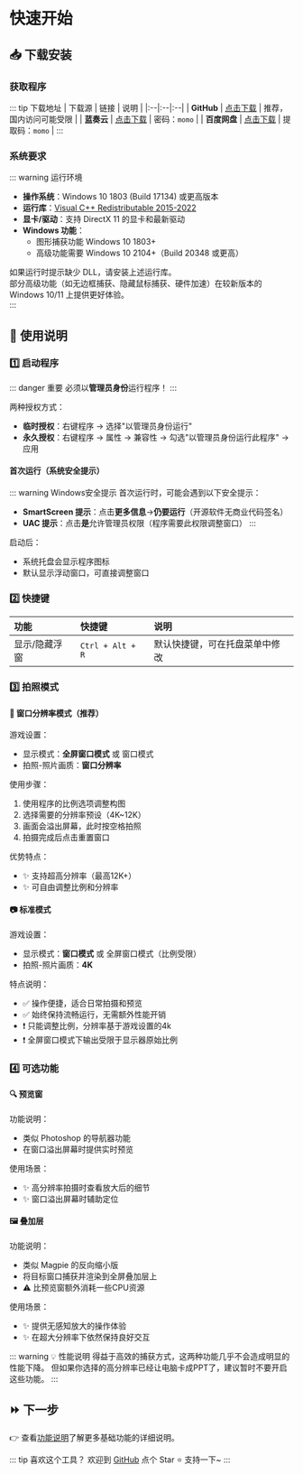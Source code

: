 # 快速开始

## 📥 下载安装

### 获取程序

::: tip 下载地址
| 下载源 | 链接 | 说明 |
|:--|:--|:--|
| **GitHub** | [点击下载](https://github.com/ChanIok/SpinningMomo/releases/latest) | 推荐，国内访问可能受限 |
| **蓝奏云** | [点击下载](https://wwf.lanzoul.com/b0sxagp0d) | 密码：`momo` |
| **百度网盘** | [点击下载](https://pan.baidu.com/s/1UL9EJa2ogSZ4DcnGa2XcRQ?pwd=momo) | 提取码：`momo` |
:::

### 系统要求

::: warning 运行环境
- **操作系统**：Windows 10 1803 (Build 17134) 或更高版本
- **运行库**：[Visual C++ Redistributable 2015-2022](https://aka.ms/vs/17/release/vc_redist.x64.exe)
- **显卡/驱动**：支持 DirectX 11 的显卡和最新驱动
- **Windows 功能**：
  - 图形捕获功能 Windows 10 1803+
  - 高级功能需要 Windows 10 2104+（Build 20348 或更高）

如果运行时提示缺少 DLL，请安装上述运行库。  
部分高级功能（如无边框捕获、隐藏鼠标捕获、硬件加速）在较新版本的 Windows 10/11 上提供更好体验。  
:::

## 🚀 使用说明

### 1️⃣ 启动程序

::: danger 重要
必须以**管理员身份**运行程序！
:::

两种授权方式：
- **临时授权**：右键程序 → 选择"以管理员身份运行"
- **永久授权**：右键程序 → 属性 → 兼容性 → 勾选"以管理员身份运行此程序" → 应用

#### 首次运行（系统安全提示）

::: warning Windows安全提示
首次运行时，可能会遇到以下安全提示：

- **SmartScreen 提示**：点击**更多信息**→**仍要运行**（开源软件无商业代码签名）
- **UAC 提示**：点击**是**允许管理员权限（程序需要此权限调整窗口）
:::

启动后：
- 系统托盘会显示程序图标 <img src="/logo.png" style="display: inline; height: 1em; vertical-align: text-bottom;" />
- 默认显示浮动窗口，可直接调整窗口

### 2️⃣ 快捷键

| 功能 | 快捷键 | 说明 |
|:--|:--|:--|
| 显示/隐藏浮窗 | `Ctrl + Alt + R` | 默认快捷键，可在托盘菜单中修改 |

### 3️⃣ 拍照模式

#### 🌟 窗口分辨率模式（推荐）

游戏设置：
- 显示模式：**全屏窗口模式** 或 窗口模式
- 拍照-照片画质：**窗口分辨率**

使用步骤：
1. 使用程序的比例选项调整构图
2. 选择需要的分辨率预设（4K~12K）
3. 画面会溢出屏幕，此时按空格拍照
4. 拍摄完成后点击重置窗口

优势特点：
- ✨ 支持超高分辨率（最高12K+）
- ✨ 可自由调整比例和分辨率

#### 📷 标准模式

游戏设置：
- 显示模式：**窗口模式** 或 全屏窗口模式（比例受限）
- 拍照-照片画质：**4K**

特点说明：
- ✅ 操作便捷，适合日常拍摄和预览
- ✅ 始终保持流畅运行，无需额外性能开销
- ❗ 只能调整比例，分辨率基于游戏设置的4k
- ❗ 全屏窗口模式下输出受限于显示器原始比例

### 4️⃣ 可选功能

#### 🔍 预览窗

功能说明：
- 类似 Photoshop 的导航器功能
- 在窗口溢出屏幕时提供实时预览

使用场景：
- ✨ 高分辨率拍摄时查看放大后的细节
- ✨ 窗口溢出屏幕时辅助定位

#### 🖼️ 叠加层

功能说明：
- 类似 Magpie 的反向缩小版
- 将目标窗口捕获并渲染到全屏叠加层上
- ⚠️ 比预览窗额外消耗一些CPU资源

使用场景：
- ✨ 提供无感知放大的操作体验
- ✨ 在超大分辨率下依然保持良好交互

::: warning 💡 性能说明
得益于高效的捕获方式，这两种功能几乎不会造成明显的性能下降。
但如果你选择的高分辨率已经让电脑卡成PPT了，建议暂时不要开启这些功能。
:::

## ⏩ 下一步

👉 查看[功能说明](/zh/guide/features)了解更多基础功能的详细说明。

::: tip 喜欢这个工具？
欢迎到 [GitHub](https://github.com/ChanIok/SpinningMomo) 点个 Star ⭐ 支持一下~
:::